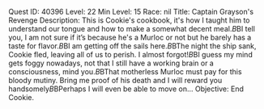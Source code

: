 Quest ID: 40396
Level: 22
Min Level: 15
Race: nil
Title: Captain Grayson's Revenge
Description: This is Cookie's cookbook, it's how I taught him to understand our tongue and how to make a somewhat decent meal.$B$BI tell you, I am not sure if it’s because he's a Murloc or not but he barely has a taste for flavor.$B$BI am getting off the sails here.$B$BThe night the ship sank, Cookie fled, leaving all of us to perish. I almost forgot!$B$BI guess my mind gets foggy nowadays, not that I still have a working brain or a consciousness, mind you.$B$BThat motherless Murloc must pay for this bloody mutiny. Bring me proof of his death and I will reward you handsomely$B$BPerhaps I will even be able to move on...
Objective: End Cookie.
